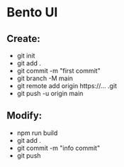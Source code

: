 # Bento UI

## Create:

- git init
- git add .
- git commit -m "first commit"
- git branch -M main
- git remote add origin https://... .git
- git push -u origin main

## Modify:

- npm run build
- git add .
- git commit -m "info commit"
- git push